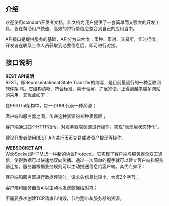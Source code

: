 ##  介绍

欢迎使用coindom开发者文档。此文档为用户提供了一套简单而又强大的开发工具，皆在帮助用户快速、高效的将行情信息整合到自己的应用当中。

API接口是提供服务的基础，API分为四大类：币种、币对、交易所，实时行情。开发者在联系工作人员获取到必要信息后，即可进行对接。  

## 接口说明
**REST API说明**  
REST，即Representational State Transfer的缩写，是目前最流行的一种互联网软件架  构。它结构清晰、符合标准、易于理解、扩展方便，正得到越来越多网站的采用。其优点如下：

在RESTful架构中，每一个URL代表一种资源；

客户端和服务器之间，传递这种资源的某种表现层；

客户端通过四个HTTP指令，对服务器端资源进行操作，实现"表现层状态转化"。

建议开发者使用REST API进行币币交易或者资产提现等操作。

**WEBSOCKET API**  
WebSocket是HTML5一种新的协议Protocol。它实现了客户端与服务器全双工通信，使得数据可以快速地双向传播。通过一次简单的握手就可以建立客户端和服务器连接，服务器根据业务规则可以主动推送信息给客户端。其优点如下：

客户端和服务器进行数据传输时，请求头信息比较小，大概2个字节；

客户端和服务器皆可以主动地发送数据给对方；

不需要多次创建TCP请求和销毁，节约宽带和服务器的资源。
